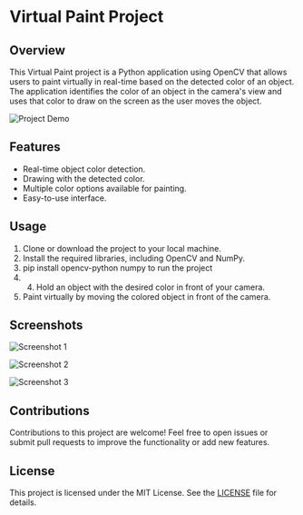 # Virtual Paint Project

## Overview

This Virtual Paint project is a Python application using OpenCV that allows users to paint virtually in real-time based on the detected color of an object. The application identifies the color of an object in the camera's view and uses that color to draw on the screen as the user moves the object.

![Project Demo](./images/project_demo.gif)

## Features

- Real-time object color detection.
- Drawing with the detected color.
- Multiple color options available for painting.
- Easy-to-use interface.

## Usage

1. Clone or download the project to your local machine.
2. Install the required libraries, including OpenCV and NumPy.
3. pip install opencv-python numpy to run the project
4. 4. Hold an object with the desired color in front of your camera.
5. Paint virtually by moving the colored object in front of the camera.

## Screenshots

![Screenshot 1](./images/Screenshot%202023-09-22%20224305.png)

![Screenshot 2](./images/Screenshot%202023-09-22%20224426.png)

![Screenshot 3](./images/Screenshot%202023-09-22%20225710.png)

## Contributions

Contributions to this project are welcome! Feel free to open issues or submit pull requests to improve the functionality or add new features.

## License

This project is licensed under the MIT License. See the [LICENSE](LICENSE) file for details.

   
